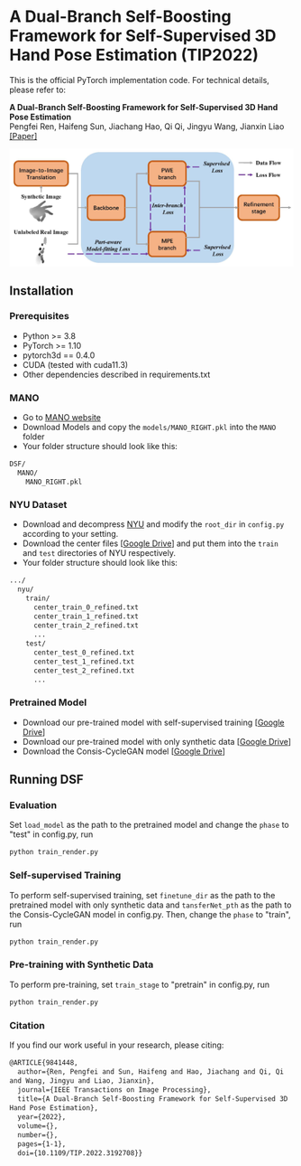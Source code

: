# A Dual-Branch Self-Boosting Framework for Self-Supervised 3D Hand Pose Estimation (TIP2022) 

This is the official PyTorch implementation code. For technical details, please refer to:

**A Dual-Branch Self-Boosting Framework for Self-Supervised 3D Hand Pose Estimation** <br />
Pengfei Ren, Haifeng Sun, Jiachang Hao, Qi Qi, Jingyu Wang, Jianxin Liao <br />
[[Paper]](https://ieeexplore.ieee.org/document/9841448)

<img src="introduction.jpg" width = 700 align=middle>

## Installation
### Prerequisites

- Python >= 3.8
- PyTorch >= 1.10
- pytorch3d == 0.4.0
- CUDA (tested with cuda11.3)
- Other dependencies described in requirements.txt

### MANO

- Go to [MANO website](http://mano.is.tue.mpg.de/)
- Download Models and copy the `models/MANO_RIGHT.pkl` into the `MANO` folder
- Your folder structure should look like this:
```
DSF/
  MANO/
    MANO_RIGHT.pkl
```
### NYU Dataset
- Download and decompress [NYU](https://jonathantompson.github.io/NYU_Hand_Pose_Dataset.htm) and modify the `root_dir` in `config.py` according to your setting.
- Download the center files [[Google Drive](https://drive.google.com/drive/folders/1POQ5g3LnzAtXCvtzVF_WJoZuxLoseKuX?usp=sharing)] and put them into the `train` and `test` directories of NYU respectively.
- Your folder structure should look like this:
```
.../
  nyu/
    train/
      center_train_0_refined.txt
      center_train_1_refined.txt
      center_train_2_refined.txt
      ...
    test/
      center_test_0_refined.txt
      center_test_1_refined.txt
      center_test_2_refined.txt
      ...
```
### Pretrained Model
- Download our pre-trained model with self-supervised training [[Google Drive](https://drive.google.com/drive/folders/1XCU3ZifvaF47Fih9y-i47kTshwvcNzii?usp=sharing)]
- Download our pre-trained model with only synthetic data [[Google Drive](https://drive.google.com/drive/folders/1VQDbboU8dVSMi2ZA26mkkDJ3jOPxDTWy?usp=sharing)]
- Download the Consis-CycleGAN model [[Google Drive](https://drive.google.com/drive/folders/1tyiLc8isxyfg7vi8cS9F4gmCzrSmceBc?usp=sharing)]

## Running DSF
### Evaluation
Set `load_model` as the path to the pretrained model and change the `phase` to "test" in config.py, run
```bash
python train_render.py
```

### Self-supervised Training
To perform self-supervised training, set `finetune_dir` as the path to the pretrained model with only synthetic data and `tansferNet_pth` as the path to the Consis-CycleGAN model in config.py.
Then, change the `phase` to "train", run
```bash
python train_render.py
```

### Pre-training with Synthetic Data
To perform pre-training, set `train_stage` to "pretrain" in config.py, run
```bash
python train_render.py
```
### Citation

If you find our work useful in your research, please citing:

```
@ARTICLE{9841448,
  author={Ren, Pengfei and Sun, Haifeng and Hao, Jiachang and Qi, Qi and Wang, Jingyu and Liao, Jianxin},
  journal={IEEE Transactions on Image Processing}, 
  title={A Dual-Branch Self-Boosting Framework for Self-Supervised 3D Hand Pose Estimation}, 
  year={2022},
  volume={},
  number={},
  pages={1-1},
  doi={10.1109/TIP.2022.3192708}}
```

